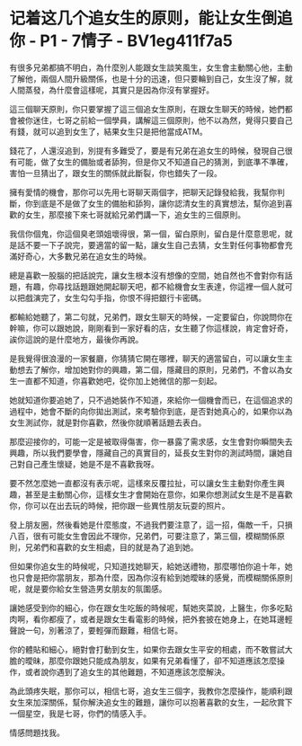 # 记着这几个追女生的原则，能让女生倒追你 - P1 - 7情子 - BV1eg411f7a5

有很多兄弟都搞不明白，為什麼別人能跟女生談笑風生，女生會主動關心他，主動了解他，兩個人間升級關係，也是十分的迅速，但只要輪到自己，女生沒了解，就人間蒸發，為什麼會這樣呢，其實只是因為你沒有掌握好。

這三個聊天原則，你只要掌握了這三個追女生原則，在跟女生聊天的時候，她們都會被你迷住，七哥之前給一個學員，講解這三個原則，他不以為然，覺得只要自己有錢，就可以追到女生了，結果女生只是把他當成ATM。

錢花了，人還沒追到，別提有多難受了，要是有兄弟在追女生的時候，發現自己很有可能，做了女生的備胎或者舔狗，但是你又不知道自己的猜測，到底準不準確，害怕一旦猜出了，跟女生的關係就此斷裂，你也錯失了一段。

擁有愛情的機會，那你可以先用七哥聊天兩個字，把聊天記錄發給我，我幫你判斷，你到底是不是做了女生的備胎和舔狗，讓你認清女生的真實想法，幫你追到喜歡的女生，那麼接下來七哥就給兄弟們講一下，追女生的三個原則。

我信你個鬼，你這個臭老頭姐壞得很，第一個，留白原則，留白是什麼意思呢，就是話不要一下子說完，要適當的留一點，讓女生自己去猜，女生對任何事物都會充滿好奇心，大多數兄弟在追女生的時候。

總是喜歡一股腦的把話說完，讓女生根本沒有想像的空間，她自然也不會對你有話題，有趣，你尋找話題跟她開起聊天吧，都不給機會女生表達，你這裡一個人就可以把戲演完了，女生勾勾手指，你恨不得把銀行卡密碼。

都輸給她聽了，第二句就，兄弟們，跟女生聊天的時候，一定要留白，你說問你在幹嘛，你可以跟她說，剛剛看到一家好看的店，女生聽了你這樣說，肯定會好奇，誒你這說的是什麼地方，最後你再說。

是我覺得很浪漫的一家餐廳，你猜猜它開在哪裡，聊天的適當留白，可以讓女生主動想去了解你，增加她對你的興趣，第二個，隱藏目的原則，兄弟們，不會以為女生一直都不知道，你喜歡她吧，從你加上她微信的那一刻起。

她就知道你要追她了，只不過她裝作不知道，來給你一個機會而已，在這個追求的過程中，她會不斷的向你拋出測試，來考驗你到底，是否對她真心的，如果你以為女生測試你，就是對你喜歡，然後你就順著話題去表白。

那麼迎接你的，可能一定是被取得傷害，你一暴露了需求感，女生會對你瞬間失去興趣，所以我們要學會，隱藏自己的真實目的，延長女生對你的測試時間，讓她自己對自己產生懷疑，她是不是不喜歡我呀。

要不然怎麼她一直都沒有表示呢，這樣來反覆拉扯，可以讓女生主動對你產生興趣，甚至是主動關心你，這樣女生才會開始在意你，如果你想測試女生是不是喜歡你，你可以在出去玩的時候，把你跟一些異性朋友玩耍的照片。

發上朋友圈，然後看她是什麼態度，不過我們要注意了，這一招，傷敵一千，只損八百，很有可能女生會因此不理你，兄弟們，可要注意了，第三個，模糊關係原則，兄弟們和喜歡的女生相處，目的就是為了追到她。

但如果你追女生的時候呢，只知道找她聊天，給她送禮物，那麼哪怕你追十年，她也只會是把你當朋友，那為什麼，因為你沒有給到她曖昧的感覺，而模糊關係原則呢，就是要你給女生營造男女朋友的氛圍感。

讓她感受到你的細心，你在跟女生吃飯的時候呢，幫她夾菜說，上醫生，你多吃點肉啊，看你都瘦了，或者是跟女生看電影的時候，把外套披在她身上，在她耳邊輕聲說一句，別著涼了，要輕彈而艱難，相信七哥。

你的體貼和細心，絕對會打動到女生，如果你去跟女生平安的相處，而不敢嘗試大膽的曖昧，那麼你跟她只能成為朋友，如果有兄弟看懂了，卻不知道應該怎麼操作，或者說你遇到了追女生的其他難題，不知道應該怎麼解決。

為此頭疼失眠，那你可以，相信七哥，追女生三個字，我教你怎麼操作，能順利跟女生來加深關係，幫你解決追女生的難題，讓你可以抱著喜歡的女生，一起欣賞下一個星空，我是七哥，你們的情感入手。

情感問題找我。